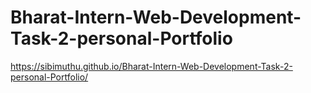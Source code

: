 # Bharat-Intern-Web-Development-Task-2-personal-Portfolio
https://sibimuthu.github.io/Bharat-Intern-Web-Development-Task-2-personal-Portfolio/
